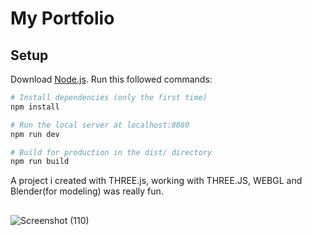# My Portfolio

## Setup
Download [Node.js](https://nodejs.org/en/download/).
Run this followed commands:

``` bash
# Install dependencies (only the first time)
npm install

# Run the local server at localhost:8080
npm run dev

# Build for production in the dist/ directory
npm run build
```

A project i created with THREE.js, working with THREE.JS, WEBGL and Blender(for modeling) was really fun.  
##
![Screenshot (110)](https://user-images.githubusercontent.com/73068793/145643719-54c246e3-136c-4b18-a81c-0f50b96c4821.png)
